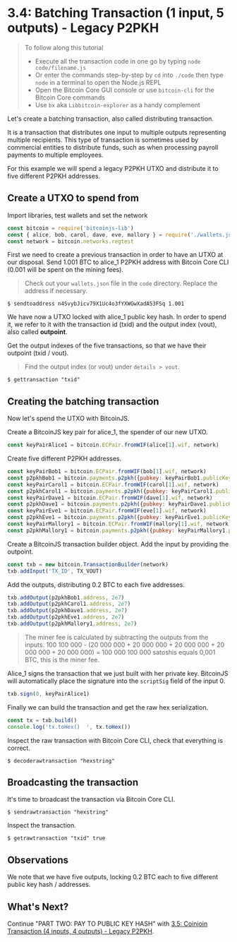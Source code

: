 # 3.4: Batching Transaction (1 input, 5 outputs) - Legacy P2PKH

> To follow along this tutorial
> * Execute all the transaction code in one go by typing `node code/filename.js`   
> * Or enter the commands step-by-step by `cd` into `./code` then type `node` in a terminal to open the Node.js REPL   
> * Open the Bitcoin Core GUI console or use `bitcoin-cli` for the Bitcoin Core commands
> * Use `bx` aka `Libbitcoin-explorer` as a handy complement 


Let's create a batching transaction, also called distributing transaction.

It is a transaction that distributes one input to multiple outputs representing multiple recipients. This type of 
transaction is sometimes used by commercial entities to distribute funds, such as when processing payroll payments to 
multiple employees.

For this example we will spend a legacy P2PKH UTXO and distribute it to five different P2PKH addresses.


## Create a UTXO to spend from

Import libraries, test wallets and set the network
```javascript
const bitcoin = require('bitcoinjs-lib')
const { alice, bob, carol, dave, eve, mallory } = require('./wallets.json')
const network = bitcoin.networks.regtest
```

First we need to create a previous transaction in order to have an UTXO at our disposal.
Send 1.001 BTC to alice_1 P2PKH address with Bitcoin Core CLI (0.001 will be spent on the mining fees).
> Check out your `wallets.json` file in the `code` directory. Replace the address if necessary.   
```
$ sendtoaddress n4SvybJicv79X1Uc4o3fYXWGwXadA53FSq 1.001
```

We have now a UTXO locked with alice_1 public key hash. 
In order to spend it, we refer to it with the transaction id (txid) and the output index (vout), also called **outpoint**.

Get the output indexes of the five transactions, so that we have their outpoint (txid / vout).
> Find the output index (or vout) under `details > vout`.
```
$ gettransaction "txid"
```


## Creating the batching transaction

Now let's spend the UTXO with BitcoinJS.

Create a BitcoinJS key pair for alice_1, the spender of our new UTXO. 
```javascript
const keyPairAlice1 = bitcoin.ECPair.fromWIF(alice[1].wif, network)
```

Create five different P2PKH addresses.
```javascript
const keyPairBob1 = bitcoin.ECPair.fromWIF(bob[1].wif, network)
const p2pkhBob1 = bitcoin.payments.p2pkh({pubkey: keyPairBob1.publicKey, network})
const keyPairCarol1 = bitcoin.ECPair.fromWIF(carol[1].wif, network)
const p2pkhCarol1 = bitcoin.payments.p2pkh({pubkey: keyPairCarol1.publicKey, network})
const keyPairDave1 = bitcoin.ECPair.fromWIF(dave[1].wif, network)
const p2pkhDave1 = bitcoin.payments.p2pkh({pubkey: keyPairDave1.publicKey, network})
const keyPairEve1 = bitcoin.ECPair.fromWIF(eve[1].wif, network)
const p2pkhEve1 = bitcoin.payments.p2pkh({pubkey: keyPairEve1.publicKey, network})
const keyPairMallory1 = bitcoin.ECPair.fromWIF(mallory[1].wif, network)
const p2pkhMallory1 = bitcoin.payments.p2pkh({pubkey: keyPairMallory1.publicKey, network})
```

Create a BitcoinJS transaction builder object.
Add the input by providing the outpoint.
```javascript
const txb = new bitcoin.TransactionBuilder(network)
txb.addInput('TX_ID', TX_VOUT)
```

Add the outputs, distributing 0.2 BTC to each five addresses.
```javascript
txb.addOutput(p2pkhBob1.address, 2e7)
txb.addOutput(p2pkhCarol1.address, 2e7) 
txb.addOutput(p2pkhDave1.address, 2e7)
txb.addOutput(p2pkhEve1.address, 2e7)
txb.addOutput(p2pkhMallory1.address, 2e7)
```

> The miner fee is calculated by subtracting the outputs from the inputs.
> 100 100 000 - (20 000 000 + 20 000 000 + 20 000 000 + 20 000 000 + 20 000 000) = 100 000
> 100 000 satoshis equals 0,001 BTC, this is the miner fee.

Alice_1 signs the transaction that we just built with her private key. 
BitcoinJS will automatically place the signature into the `scriptSig` field of the input 0. 
```javascript
txb.sign(0, keyPairAlice1)
```

Finally we can build the transaction and get the raw hex serialization.
```javascript
const tx = txb.build()
console.log('tx.toHex()  ', tx.toHex())
```

Inspect the raw transaction with Bitcoin Core CLI, check that everything is correct.
```
$ decoderawtransaction "hexstring"
```


## Broadcasting the transaction

It's time to broadcast the transaction via Bitcoin Core CLI.
```
$ sendrawtransaction "hexstring"
```

Inspect the transaction.
```
$ getrawtransaction "txid" true
```


## Observations

We note that we have five outputs, locking 0.2 BTC each to five different public key hash / addresses. 


## What's Next?

Continue "PART TWO: PAY TO PUBLIC KEY HASH" with [3.5: Coinjoin Transaction (4 inputs, 4 outputs) - Legacy P2PKH](03_5_P2PKH_Coinjoin_Tx_4_4.md).
